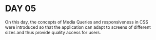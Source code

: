 # DAY 05

On this day, the concepts of Media Queries and responsiveness in CSS were introduced so that the application can adapt to screens of different sizes and thus provide quality access for users.
